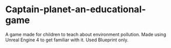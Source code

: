 # Captain-planet-an-educational-game
A game made for children to teach about environment pollution. Made using Unreal Engine 4 to get familiar with it. Used Blueprint only.

